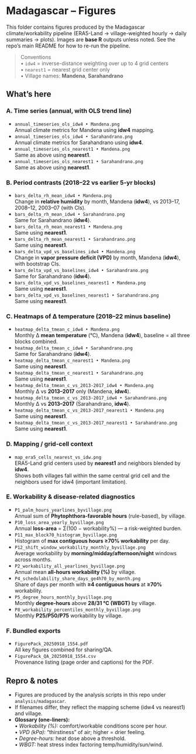 # Madagascar – Figures

This folder contains figures produced by the Madagascar climate/workability
pipeline (ERA5-Land → village-weighted hourly → daily summaries → plots).
Images are **base R** outputs unless noted. See the repo’s main README for
how to re-run the pipeline.

> Conventions  
> • `idw4` = inverse-distance weighting over up to 4 grid centers  
> • `nearest1` = nearest grid center only  
> • Village names: **Mandena**, **Sarahandrano**

## What’s here

### A. Time series (annual, with OLS trend line)
- `annual_timeseries_ols_idw4 • Mandena.png`  
  Annual climate metrics for Mandena using **idw4** mapping.
- `annual_timeseries_ols_idw4 • Sarahandrano.png`  
  Annual climate metrics for Sarahandrano using **idw4**.
- `annual_timeseries_ols_nearest1 • Mandena.png`  
  Same as above using **nearest1**.
- `annual_timeseries_ols_nearest1 • Sarahandrano.png`  
  Same as above using **nearest1**.

### B. Period contrasts (2018–22 vs earlier 5-yr blocks)
- `bars_delta_rh_mean_idw4 • Mandena.png`  
  Change in **relative humidity** by month, Mandena (**idw4**), vs 2013–17, 2008–12, 2003–07 (with CIs).
- `bars_delta_rh_mean_idw4 • Sarahandrano.png`  
  Same for Sarahandrano (**idw4**).
- `bars_delta_rh_mean_nearest1 • Mandena.png`  
  Same using **nearest1**.
- `bars_delta_rh_mean_nearest1 • Sarahandrano.png`  
  Same using **nearest1**.
- `bars_delta_vpd_vs_baselines_idw4 • Mandena.png`  
  Change in **vapor pressure deficit (VPD)** by month, Mandena (**idw4**), with bootstrap CIs.
- `bars_delta_vpd_vs_baselines_idw4 • Sarahandrano.png`  
  Same for Sarahandrano (**idw4**).
- `bars_delta_vpd_vs_baselines_nearest1 • Mandena.png`  
  Same using **nearest1**.
- `bars_delta_vpd_vs_baselines_nearest1 • Sarahandrano.png`  
  Same using **nearest1**.

### C. Heatmaps of Δ temperature (2018–22 minus baseline)
- `heatmap_delta_tmean_c_idw4 • Mandena.png`  
  Monthly Δ **mean temperature** (°C), Mandena (**idw4**), baseline = all three blocks combined.
- `heatmap_delta_tmean_c_idw4 • Sarahandrano.png`  
  Same for Sarahandrano (**idw4**).
- `heatmap_delta_tmean_c_nearest1 • Mandena.png`  
  Same using **nearest1**.
- `heatmap_delta_tmean_c_nearest1 • Sarahandrano.png`  
  Same using **nearest1**.
- `heatmap_delta_tmean_c_vs_2013-2017_idw4 • Mandena.png`  
  Monthly Δ vs **2013–2017** only (Mandena, **idw4**).
- `heatmap_delta_tmean_c_vs_2013-2017_idw4 • Sarahandrano.png`  
  Monthly Δ vs **2013–2017** (Sarahandrano, **idw4**).
- `heatmap_delta_tmean_c_vs_2013-2017_nearest1 • Mandena.png`  
  Same using **nearest1**.
- `heatmap_delta_tmean_c_vs_2013-2017_nearest1 • Sarahandrano.png`  
  Same using **nearest1**.

### D. Mapping / grid-cell context
- `map_era5_cells_nearest_vs_idw.png`  
  ERA5-Land grid centers used by **nearest1** and neighbors blended by **idw4**.  
  Shows both villages fall within the same central grid cell and the neighbors
  used for idw4 (important limitation).

### E. Workability & disease-related diagnostics
- `P1_palm_hours_yearlines_byvillage.png`  
  Annual sum of **Phytophthora-favorable hours** (rule-based), by village.
- `P10_loss_area_yearly_byvillage.png`  
  Annual **loss-area** = Σ(100 − workability%) — a risk-weighted burden.
- `P11_max_block70_histogram_byvillage.png`  
  Histogram of **max contiguous hours ≥70% workability** per day.
- `P12_shift_window_workability_monthly_byvillage.png`  
  Average workability by **morning/midday/afternoon/night** windows across months.
- `P2_workability_all_yearlines_byvillage.png`  
  Annual mean **all-hours workability (%)** by village.
- `P4_schedulability_share_days_ge4h70_by_month.png`  
  Share of days per month with **≥4 contiguous hours** at **≥70%** workability.
- `P5_degree_hours_monthly_byvillage.png`  
  Monthly **degree-hours** above **28/31 °C (WBGT)** by village.
- `P8_workability_percentiles_monthly_byvillage.png`  
  Monthly **P25/P50/P75** workability by village.

### F. Bundled exports
- `FigurePack_20250918_1554.pdf`  
  All key figures combined for sharing/QA.
- `FigurePack_QA_20250918_1554.csv`  
  Provenance listing (page order and captions) for the PDF.

## Repro & notes
- Figures are produced by the analysis scripts in this repo under `analysis/madagascar`.
- If filenames differ, they reflect the mapping scheme (idw4 vs nearest1) and village.
- **Glossary (one-liners):**  
  • *Workability (%):* comfort/workable conditions score per hour.  
  • *VPD (kPa):* “thirstiness” of air; higher = drier feeling.  
  • *Degree-hours:* heat dose above a threshold.  
  • *WBGT:* heat stress index factoring temp/humidity/sun/wind.

